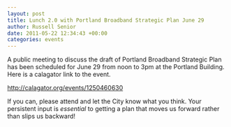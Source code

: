 ```yaml
---
layout: post
title: Lunch 2.0 with Portland Broadband Strategic Plan June 29
author: Russell Senior
date: 2011-05-22 12:34:43 +00:00
categories: events
---
```

A public meeting to discuss the draft of Portland Broadband Strategic Plan has been scheduled for June 29 from noon to 3pm at the Portland Building. Here is a calagator link to the event.

<http://calagator.org/events/1250460630>

If you can, please attend and let the City know what you think. Your persistent input is *essential* to getting a plan that moves us forward rather than slips us backward!
